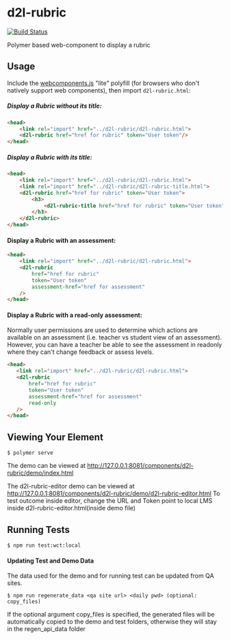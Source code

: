 # d2l-rubric
[![Build Status](https://travis-ci.org/Brightspace/d2l-rubric.svg?branch=master)](https://travis-ci.org/Brightspace/d2l-rubric)

Polymer based web-component to display a rubric

## Usage
Include the [webcomponents.js](http://webcomponents.org/polyfills/) "lite" polyfill (for browsers who don't natively support web components), then import `d2l-rubric.html`:

##### Display a Rubric without its title:
```html
<head>
	<link rel="import" href="../d2l-rubric/d2l-rubric.html">
	<d2l-rubric href="href for rubric" token="User token"/>
</head>
```

##### Display a Rubric with its title:
```html
<head>
	<link rel="import" href="../d2l-rubric/d2l-rubric.html">
	<link rel="import" href="../d2l-rubric/d2l-rubric-title.html">
	<d2l-rubric href="href for rubric" token="User token">
		<h3>
			<d2l-rubric-title href="href for rubric" token="User token"/>
		</h3>
	</d2l-rubric>
</head>
```

#### Display a Rubric with an assessment:
```html
<head>
	<link rel="import" href="../d2l-rubric/d2l-rubric.html">
	<d2l-rubric
		href="href for rubric"
		token="User token"
		assessment-href="href for assessment"
	/>
</head>
```

#### Display a Rubric with a read-only assessment:
Normally user permissions are used to determine which actions are available on an assessment
 (i.e. teacher vs student view of an assessment). However, you can have a teacher be able to
 see the assessment in readonly where they can't change feedback or assess levels.
 ```html
<head>
	<link rel="import" href="../d2l-rubric/d2l-rubric.html">
	<d2l-rubric
		href="href for rubric"
		token="User token"
		assessment-href="href for assessment"
		read-only
	/>
</head>
```

## Viewing Your Element

```
$ polymer serve
```

The demo can be viewed at http://127.0.0.1:8081/components/d2l-rubric/demo/index.html

The d2l-rubric-editor demo can be viewed at http://127.0.0.1:8081/components/d2l-rubric/demo/d2l-rubric-editor.html
To test outcome inside editor, change the URL and Token point to local LMS inside d2l-rubric-editor.html(inside demo file)

## Running Tests

```
$ npm run test:wct:local
```
#### Updating Test and Demo Data
The data used for the demo and for running test can be updated from QA sites.

```
$ npm run regenerate_data <qa site url> <daily pwd> (optional: copy_files)
```
If the optional argument copy_files is specified, the generated files will be automatically copied to the demo and test folders, otherwise they will stay in the regen_api_data folder
